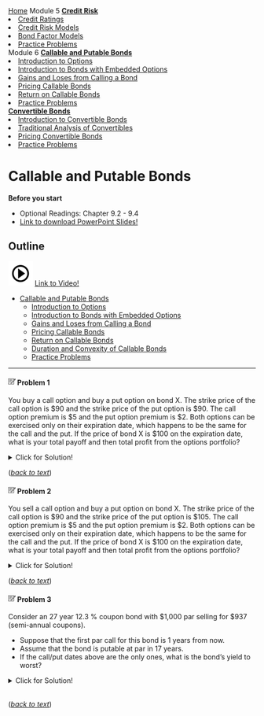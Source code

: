 <div class="sidebar">
  <a href="readme.html"><i class="fa fa-fw fa-home"></i> Home</a>  
  <a class="active">Module 5</a> 
  <a href="credit_risk.html"><strong>Credit Risk</strong>
  <li><a href="credit_risk.html#credit-ratings">Credit Ratings</a> </li>    
  <li><a href="credit_risk.html#credit-risk-models">Credit Risk Models</a> </li>
  <li><a href="credit_risk.html#bond-factor-models">Bond Factor Models</a> </li>
  <li><a href="credit_risk.html#practice-problems">Practice Problems</a> </li>    
  <a class="active">Module 6</a>     
  <strong><a href="call_put_option.html">Callable and Putable Bonds</strong> 
  <li><a href="call_put_option.html#introduction-to-options">Introduction to Options</a> </li>    
  <li><a href="call_put_option.html#introduction-to-bonds-with-embedded-options">Introduction to Bonds with Embedded Options</a> </li>
  <li><a href="call_put_option.html#Gains and Loses from Calling a Bond">Gains and Loses from Calling a Bond</a> </li>
  <li><a href="call_put_option.html#Pricing Callable Bonds">Pricing Callable Bonds</a> </li>
  <li><a href="call_put_option.html#Return on Callable Bonds">Return on Callable Bonds</a> </li> 
  <li><a href="call_put_option.html#practice-problems">Practice Problems</a> </li>     
  <strong><a href="convertible_bonds.html">Convertible Bonds</strong>
  <li><a href="convertible_bonds.html#introduction-to-convertible-bonds">Introduction to Convertible Bonds</a> </li>
  <li><a href="convertible_bonds.html#traditional-analysis-of-convertibles">Traditional Analysis of Convertibles</a> </li>
  <li><a href="convertible_bonds.html#pricing-convertible-bonds">Pricing Convertible Bonds</a> </li>
  <li><a href="convertible_bonds.html#practice-problems">Practice Problems</a> </li> 
   
<link rel="stylesheet" type="text/css" href="./sidebar.css">
<link rel="stylesheet" href="https://cdnjs.cloudflare.com/ajax/libs/font-awesome/4.7.0/css/font-awesome.min.css">      
</div>





# Callable and Putable Bonds

**Before you start**
- Optional Readings: Chapter 9.2 - 9.4
- <a href="./pdf/intro_to_option.pdf" target="_blank">Link to download PowerPoint Slides!</a>


## Outline

![alt text](./pic/test2.png) <a href="https://use.vg/i2TvPm" target="_blank">Link to Video!</a>

- [Callable and Putable Bonds](#callable-and-putable-bonds)  
  - [Introduction to Options](#introduction-to-options)  
  - [Introduction to Bonds with Embedded Options](#introduction-to-bonds-with-embedded-options)  
  - [Gains and Loses from Calling a Bond](#gains-and-loses-from-calling-a-bond) 
  - [Pricing Callable Bonds](#pricing-callable-bonds)  
  - [Return on Callable Bonds](#return-on-callable-bonds)  
  - [Duration and Convexity of Callable Bonds](#duration-and-convexity-of-callable-bonds) 
  - [Practice Problems](#practice-problems) 

---

<a id='problem-1'></a>
#### ![](./pic/note1515.png) Problem 1
You buy a call option and buy a put option on bond X. The strike price of the call option is \$90 and the strike price of the put option is \$90. The call option premium is \$5 and the put option premium is \$2. Both options can be exercised only on their expiration date, which happens to be the same for the call and the put. If the price of bond X is \$100 on the expiration date, what is your total payoff and then total profit from the options portfolio?

<details>
  <summary>Click for Solution!</summary>
    
#### Solution

 - At \$100, the call option would be exercised and the payoff to the buyer would be **100-90=10**.
 - At \$100, the put option will not be exercised and the payoff to the buyer would be **0**.
 - The total payoff from the options portfolio would be **10**.
 - The total profit from the options portfolio is **10-5-2=3**.

</details>    

([*back to text*](#example-3))

<a id='problem-2'></a>
#### ![](./pic/note1515.png) Problem 2
You sell a call option and buy a put option on bond X. The strike price of the call option is \$90 and the strike price of the put option is \$105. The call option premium is \$5 and the put option premium is \$2. Both options can be exercised only on their expiration date, which happens to be the same for the call and the put. If the price of bond X is \$100 on the expiration date, what is your total payoff and then total profit from the options portfolio?

<details>
  <summary>Click for Solution!</summary>
    
##### ![](./pic/light.png) Solution

 - At \$100, the call option would be exercised and the payoff to the seller would be **–(100-90)=-10**.
 - At \$100, the put option will be exercised and the payoff to the buyer would be **105-100=5**
 - The total payoff from the options portfolio would be **-5**.
 - The total profit from the options portfolio is **-5+5-2=-2**. (loss)
</details>    

([*back to text*](#example-3))

<a id='problem-3'></a>
#### ![](./pic/note1515.png) Problem 3
Consider an 27 year 12.3 % coupon bond with \$1,000 par selling for \$937 (semi-annual coupons). 
 - Suppose that the first par call for this bond is 1 years from now. 
 - Assume that the bond is putable at par in 17 years. 
 - If the call/put dates above are the only ones, what is the bond’s yield to worst? 

<details>
  <summary>Click for Solution!</summary>
    
##### ![](./pic/light.png) Solution
 - Annualized YTM = **13.1562%**
 - Annualized YTFPC = **19.5374%**
 - Annualized YTFPP = **13.2406%**
 - Notice that there is no YTFC. So just compare the yields that you have to get YTWorst = **13.1562%**

</details>    
&nbsp    

([*back to text*](#example-3))

</div>
